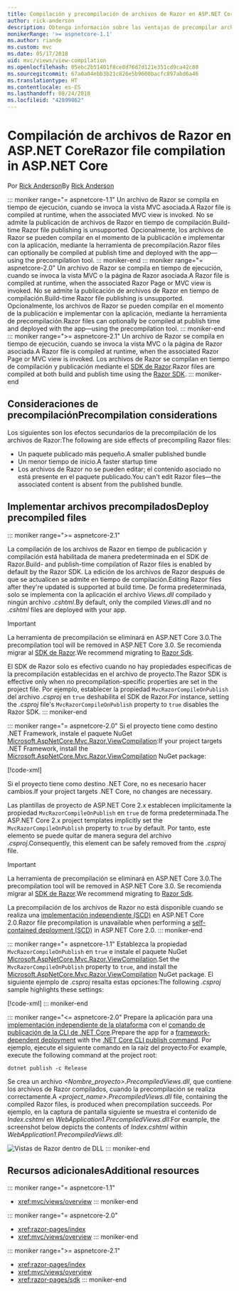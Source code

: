 ```yaml
---
title: Compilación y precompilación de archivos de Razor en ASP.NET Core
author: rick-anderson
description: Obtenga información sobre las ventajas de precompilar archivos Razor y cómo lograr la precompilación de estos archivos en una aplicación ASP.NET Core.
monikerRange: '>= aspnetcore-1.1'
ms.author: riande
ms.custom: mvc
ms.date: 05/17/2018
uid: mvc/views/view-compilation
ms.openlocfilehash: 05ebc2b51401f8ce8d76d7d121e351cd9ca42c80
ms.sourcegitcommit: 67a0a04ebb3b21c826e5b9600bacfc897abd6a46
ms.translationtype: HT
ms.contentlocale: es-ES
ms.lasthandoff: 08/24/2018
ms.locfileid: "42899862"
---
```

# <a name="razor-file-compilation-in-aspnet-core"></a><span data-ttu-id="fa71f-103">Compilación de archivos de Razor en ASP.NET Core</span><span class="sxs-lookup"><span data-stu-id="fa71f-103">Razor file compilation in ASP.NET Core</span></span>

<span data-ttu-id="fa71f-104">Por [Rick Anderson](https://twitter.com/RickAndMSFT)</span><span class="sxs-lookup"><span data-stu-id="fa71f-104">By [Rick Anderson](https://twitter.com/RickAndMSFT)</span></span>

::: moniker range="= aspnetcore-1.1"
<span data-ttu-id="fa71f-105">Un archivo de Razor se compila en tiempo de ejecución, cuando se invoca la vista MVC asociada.</span><span class="sxs-lookup"><span data-stu-id="fa71f-105">A Razor file is compiled at runtime, when the associated MVC view is invoked.</span></span> <span data-ttu-id="fa71f-106">No se admite la publicación de archivos de Razor en tiempo de compilación.</span><span class="sxs-lookup"><span data-stu-id="fa71f-106">Build-time Razor file publishing is unsupported.</span></span> <span data-ttu-id="fa71f-107">Opcionalmente, los archivos de Razor se pueden compilar en el momento de la publicación e implementar con la aplicación, mediante la herramienta de precompilación.</span><span class="sxs-lookup"><span data-stu-id="fa71f-107">Razor files can optionally be compiled at publish time and deployed with the app&mdash;using the precompilation tool.</span></span>
::: moniker-end
::: moniker range="= aspnetcore-2.0"
<span data-ttu-id="fa71f-108">Un archivo de Razor se compila en tiempo de ejecución, cuando se invoca la vista MVC o la página de Razor asociada.</span><span class="sxs-lookup"><span data-stu-id="fa71f-108">A Razor file is compiled at runtime, when the associated Razor Page or MVC view is invoked.</span></span> <span data-ttu-id="fa71f-109">No se admite la publicación de archivos de Razor en tiempo de compilación.</span><span class="sxs-lookup"><span data-stu-id="fa71f-109">Build-time Razor file publishing is unsupported.</span></span> <span data-ttu-id="fa71f-110">Opcionalmente, los archivos de Razor se pueden compilar en el momento de la publicación e implementar con la aplicación, mediante la herramienta de precompilación.</span><span class="sxs-lookup"><span data-stu-id="fa71f-110">Razor files can optionally be compiled at publish time and deployed with the app&mdash;using the precompilation tool.</span></span>
::: moniker-end
::: moniker range=">= aspnetcore-2.1"
<span data-ttu-id="fa71f-111">Un archivo de Razor se compila en tiempo de ejecución, cuando se invoca la vista MVC o la página de Razor asociada.</span><span class="sxs-lookup"><span data-stu-id="fa71f-111">A Razor file is compiled at runtime, when the associated Razor Page or MVC view is invoked.</span></span> <span data-ttu-id="fa71f-112">Los archivos de Razor se compilan en tiempo de compilación y publicación mediante el [SDK de Razor](xref:razor-pages/sdk).</span><span class="sxs-lookup"><span data-stu-id="fa71f-112">Razor files are compiled at both build and publish time using the [Razor SDK](xref:razor-pages/sdk).</span></span>
::: moniker-end

## <a name="precompilation-considerations"></a><span data-ttu-id="fa71f-113">Consideraciones de precompilación</span><span class="sxs-lookup"><span data-stu-id="fa71f-113">Precompilation considerations</span></span>

<span data-ttu-id="fa71f-114">Los siguientes son los efectos secundarios de la precompilación de los archivos de Razor:</span><span class="sxs-lookup"><span data-stu-id="fa71f-114">The following are side effects of precompiling Razor files:</span></span>

* <span data-ttu-id="fa71f-115">Un paquete publicado más pequeño.</span><span class="sxs-lookup"><span data-stu-id="fa71f-115">A smaller published bundle</span></span>
* <span data-ttu-id="fa71f-116">Un menor tiempo de inicio.</span><span class="sxs-lookup"><span data-stu-id="fa71f-116">A faster startup time</span></span>
* <span data-ttu-id="fa71f-117">Los archivos de Razor no se pueden editar; el contenido asociado no está presente en el paquete publicado.</span><span class="sxs-lookup"><span data-stu-id="fa71f-117">You can't edit Razor files&mdash;the associated content is absent from the published bundle.</span></span>

## <a name="deploy-precompiled-files"></a><span data-ttu-id="fa71f-118">Implementar archivos precompilados</span><span class="sxs-lookup"><span data-stu-id="fa71f-118">Deploy precompiled files</span></span>

::: moniker range=">= aspnetcore-2.1"

<span data-ttu-id="fa71f-119">La compilación de los archivos de Razor en tiempo de publicación y compilación está habilitada de manera predeterminada en el SDK de Razor.</span><span class="sxs-lookup"><span data-stu-id="fa71f-119">Build- and publish-time compilation of Razor files is enabled by default by the Razor SDK.</span></span> <span data-ttu-id="fa71f-120">La edición de los archivos de Razor después de que se actualicen se admite en tiempo de compilación.</span><span class="sxs-lookup"><span data-stu-id="fa71f-120">Editing Razor files after they're updated is supported at build time.</span></span> <span data-ttu-id="fa71f-121">De forma predeterminada, solo se implementa con la aplicación el archivo *Views.dll* compilado y ningún archivo *.cshtml*.</span><span class="sxs-lookup"><span data-stu-id="fa71f-121">By default, only the compiled *Views.dll* and no *.cshtml* files are deployed with your app.</span></span>

> [!IMPORTANT]
> <span data-ttu-id="fa71f-122">La herramienta de precompilación se eliminará en ASP.NET Core 3.0.</span><span class="sxs-lookup"><span data-stu-id="fa71f-122">The precompilation tool will be removed in ASP.NET Core 3.0.</span></span> <span data-ttu-id="fa71f-123">Se recomienda migrar al [SDK de Razor](xref:razor-pages/sdk).</span><span class="sxs-lookup"><span data-stu-id="fa71f-123">We recommend migrating to [Razor Sdk](xref:razor-pages/sdk).</span></span>
>
> <span data-ttu-id="fa71f-124">El SDK de Razor solo es efectivo cuando no hay propiedades específicas de la precompilación establecidas en el archivo de proyecto.</span><span class="sxs-lookup"><span data-stu-id="fa71f-124">The Razor SDK is effective only when no precompilation-specific properties are set in the project file.</span></span> <span data-ttu-id="fa71f-125">Por ejemplo, establecer la propiedad `MvcRazorCompileOnPublish` del archivo *.csproj* en `true` deshabilita el SDK de Razor.</span><span class="sxs-lookup"><span data-stu-id="fa71f-125">For instance, setting the *.csproj* file's `MvcRazorCompileOnPublish` property to `true` disables the Razor SDK.</span></span>
::: moniker-end

::: moniker range="= aspnetcore-2.0"
<span data-ttu-id="fa71f-126">Si el proyecto tiene como destino .NET Framework, instale el paquete NuGet [Microsoft.AspNetCore.Mvc.Razor.ViewCompilation](https://www.nuget.org/packages/Microsoft.AspNetCore.Mvc.Razor.ViewCompilation/):</span><span class="sxs-lookup"><span data-stu-id="fa71f-126">If your project targets .NET Framework, install the [Microsoft.AspNetCore.Mvc.Razor.ViewCompilation](https://www.nuget.org/packages/Microsoft.AspNetCore.Mvc.Razor.ViewCompilation/) NuGet package:</span></span>

[!code-xml[](view-compilation/sample/DotNetFrameworkProject.csproj?name=snippet_ViewCompilationPackage)]

<span data-ttu-id="fa71f-127">Si el proyecto tiene como destino .NET Core, no es necesario hacer cambios.</span><span class="sxs-lookup"><span data-stu-id="fa71f-127">If your project targets .NET Core, no changes are necessary.</span></span>

<span data-ttu-id="fa71f-128">Las plantillas de proyecto de ASP.NET Core 2.x establecen implícitamente la propiedad `MvcRazorCompileOnPublish` en `true` de forma predeterminada.</span><span class="sxs-lookup"><span data-stu-id="fa71f-128">The ASP.NET Core 2.x project templates implicitly set the `MvcRazorCompileOnPublish` property to `true` by default.</span></span> <span data-ttu-id="fa71f-129">Por tanto, este elemento se puede quitar de manera segura del archivo *.csproj*.</span><span class="sxs-lookup"><span data-stu-id="fa71f-129">Consequently, this element can be safely removed from the *.csproj* file.</span></span>

> [!IMPORTANT]
> <span data-ttu-id="fa71f-130">La herramienta de precompilación se eliminará en ASP.NET Core 3.0.</span><span class="sxs-lookup"><span data-stu-id="fa71f-130">The precompilation tool will be removed in ASP.NET Core 3.0.</span></span> <span data-ttu-id="fa71f-131">Se recomienda migrar al [SDK de Razor](xref:razor-pages/sdk).</span><span class="sxs-lookup"><span data-stu-id="fa71f-131">We recommend migrating to [Razor Sdk](xref:razor-pages/sdk).</span></span>
>
> <span data-ttu-id="fa71f-132">La precompilación de los archivos de Razor no está disponible cuando se realiza una [implementación independiente (SCD)](/dotnet/core/deploying/#self-contained-deployments-scd) en ASP.NET Core 2.0.</span><span class="sxs-lookup"><span data-stu-id="fa71f-132">Razor file precompilation is unavailable when performing a [self-contained deployment (SCD)](/dotnet/core/deploying/#self-contained-deployments-scd) in ASP.NET Core 2.0.</span></span>
::: moniker-end

::: moniker range="= aspnetcore-1.1"
<span data-ttu-id="fa71f-133">Establezca la propiedad `MvcRazorCompileOnPublish` en `true` e instale el paquete NuGet [Microsoft.AspNetCore.Mvc.Razor.ViewCompilation](https://www.nuget.org/packages/Microsoft.AspNetCore.Mvc.Razor.ViewCompilation/).</span><span class="sxs-lookup"><span data-stu-id="fa71f-133">Set the `MvcRazorCompileOnPublish` property to `true`, and install the [Microsoft.AspNetCore.Mvc.Razor.ViewCompilation](https://www.nuget.org/packages/Microsoft.AspNetCore.Mvc.Razor.ViewCompilation/) NuGet package.</span></span> <span data-ttu-id="fa71f-134">El siguiente ejemplo de *.csproj* resalta estas opciones:</span><span class="sxs-lookup"><span data-stu-id="fa71f-134">The following *.csproj* sample highlights these settings:</span></span>

[!code-xml[](view-compilation/sample/MvcRazorCompileOnPublish.csproj?highlight=4,10)]
::: moniker-end

::: moniker range="<= aspnetcore-2.0"
<span data-ttu-id="fa71f-135">Prepare la aplicación para una [implementación independiente de la plataforma](/dotnet/core/deploying/#framework-dependent-deployments-fdd) con el [comando de publicación de la CLI de .NET Core](/dotnet/core/tools/dotnet-publish).</span><span class="sxs-lookup"><span data-stu-id="fa71f-135">Prepare the app for a [framework-dependent deployment](/dotnet/core/deploying/#framework-dependent-deployments-fdd) with the [.NET Core CLI publish command](/dotnet/core/tools/dotnet-publish).</span></span> <span data-ttu-id="fa71f-136">Por ejemplo, ejecute el siguiente comando en la raíz del proyecto:</span><span class="sxs-lookup"><span data-stu-id="fa71f-136">For example, execute the following command at the project root:</span></span>

```console
dotnet publish -c Release
```

<span data-ttu-id="fa71f-137">Se crea un archivo *<Nombre_proyecto>.PrecompiledViews.dll*, que contiene los archivos de Razor compilados, cuando la precompilación se realiza correctamente.</span><span class="sxs-lookup"><span data-stu-id="fa71f-137">A *<project_name>.PrecompiledViews.dll* file, containing the compiled Razor files, is produced when precompilation succeeds.</span></span> <span data-ttu-id="fa71f-138">Por ejemplo, en la captura de pantalla siguiente se muestra el contenido de *Index.cshtml* en *WebApplication1.PrecompiledViews.dll*:</span><span class="sxs-lookup"><span data-stu-id="fa71f-138">For example, the screenshot below depicts the contents of *Index.cshtml* within *WebApplication1.PrecompiledViews.dll*:</span></span>

![Vistas de Razor dentro de DLL](view-compilation/_static/razor-views-in-dll.png)
::: moniker-end

## <a name="additional-resources"></a><span data-ttu-id="fa71f-140">Recursos adicionales</span><span class="sxs-lookup"><span data-stu-id="fa71f-140">Additional resources</span></span>

::: moniker range="= aspnetcore-1.1"
* <xref:mvc/views/overview>
::: moniker-end

::: moniker range="= aspnetcore-2.0"
* <xref:razor-pages/index>
* <xref:mvc/views/overview>
::: moniker-end

::: moniker range=">= aspnetcore-2.1"
* <xref:razor-pages/index>
* <xref:mvc/views/overview>
* <xref:razor-pages/sdk>
::: moniker-end
